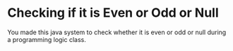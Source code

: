 # Checking if it is Even or Odd or Null
You made this java system to check whether it is even or odd or null during a programming logic class.

